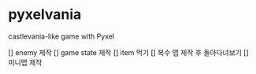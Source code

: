 # pyxelvania
castlevania-like game with Pyxel

[] enemy 제작
[] game state 제작
[] item 먹기
[] 복수 맵 제작 후 돌아다녀보기
[] 미니맵 제작

